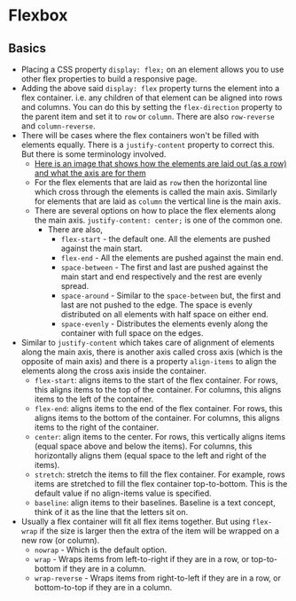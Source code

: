 # Flexbox

## Basics

- Placing a CSS property `display: flex;` on an element allows you to use other flex properties to build a responsive page.
- Adding the above said `display: flex` property turns the element into a flex container. i.e. any children of that element can be aligned into rows and columns. You can do this by setting the `flex-direction` property to the parent item and set it to `row` or `column`. There are also `row-reverse` and `column-reverse`.
- There will be cases where the flex containers won't be filled with elements equally. There is a `justify-content` property to correct this. But there is some terminology involved.
  - [Here is an image that shows how the elements are laid out (as a row) and what the axis are for them](https://www.w3.org/TR/css-flexbox-1/images/flex-direction-terms.svg)
  - For the flex elements that are laid as `row` then the horizontal line which cross through the elements is called the main axis. Similarly for elements that are laid as `column` the vertical line is the main axis.
  - There are several options on how to place the flex elements along the main axis. `justify-content: center;` is one of the common one.
    - There are also,
      - `flex-start` - the default one. All the elements are pushed against the main start.
      - `flex-end` - All the elements are pushed against the main end.
      - `space-between` - The first and last are pushed against the main start and end respectively and the rest are evenly spread.
      - `space-around` - Similar to the `space-between` but, the first and last are not pushed to the edge. The space is evenly distributed on all elements with half space on either end.
      - `space-evenly` - Distributes the elements evenly along the container with full space on the edges.
- Similar to `justify-content` which takes care of alignment of elements along the main axis, there is another axis called cross axis (which is the opposite of main axis) and there is a property `align-items` to align the elements along the cross axis inside the container.
  - `flex-start`: aligns items to the start of the flex container. For rows, this aligns items to the top of the container. For columns, this aligns items to the left of the container.
  - `flex-end`: aligns items to the end of the flex container. For rows, this aligns items to the bottom of the container. For columns, this aligns items to the right of the container.
  - `center`: align items to the center. For rows, this vertically aligns items (equal space above and below the items). For columns, this horizontally aligns them (equal space to the left and right of the items).
  - `stretch`: stretch the items to fill the flex container. For example, rows items are stretched to fill the flex container top-to-bottom. This is the default value if no align-items value is specified.
  - `baseline`: align items to their baselines. Baseline is a text concept, think of it as the line that the letters sit on.
- Usually a flex container will fit all flex items together. But using `flex-wrap` if the size is larger then the extra of the item will be wrapped on a new row (or column).
  - `nowrap` - Which is the default option.
  - `wrap` - Wraps items from left-to-right if they are in a row, or top-to-bottom if they are in a column.
  - `wrap-reverse` - Wraps items from right-to-left if they are in a row, or bottom-to-top if they are in a column.
